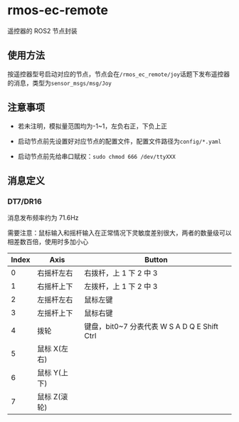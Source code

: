 # rmos-ec-remote

遥控器的 ROS2 节点封装

## 使用方法

按遥控器型号启动对应的节点，节点会在`/rmos_ec_remote/joy`话题下发布遥控器的消息，类型为`sensor_msgs/msg/Joy`

## 注意事项

- 若未注明，模拟量范围均为-1~1，左负右正，下负上正

- 启动节点前先设置好对应节点的配置文件，配置文件路径为`config/*.yaml`

- 启动节点前先给串口赋权：`sudo chmod 666 /dev/ttyXXX`

## 消息定义

### DT7/DR16

消息发布频率约为 71.6Hz

需要注意：鼠标输入和摇杆输入在正常情况下灵敏度差别很大，两者的数量级可以相差数百倍，使用时多加小心

| Index | Axis         | Button                                       |
| ----- | ------------ | -------------------------------------------- |
| 0     | 右摇杆左右   | 右拨杆，上 1 下 2 中 3                       |
| 1     | 右摇杆上下   | 左拨杆，上 1 下 2 中 3                       |
| 2     | 左摇杆左右   | 鼠标左键                                     |
| 3     | 左摇杆上下   | 鼠标右键                                     |
| 4     | 拨轮         | 键盘，bit0~7 分表代表 W S A D Q E Shift Ctrl |
| 5     | 鼠标 X(左右) |                                              |
| 6     | 鼠标 Y(上下) |                                              |
| 7     | 鼠标 Z(滚轮) |                                              |

